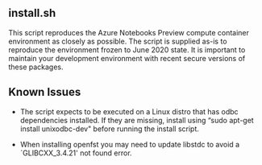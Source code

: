 ## install.sh 

This script reproduces the Azure Notebooks Preview compute container environment as closely as possible. The script is supplied as-is to reproduce the environment frozen to June 2020 state. It is important to maintain your development environment with recent secure versions of these packages. 

## Known Issues

- The script expects to be executed on a Linux distro that has odbc dependencies installed. If they are missing, install using “sudo apt-get install unixodbc-dev" before running the install script.

- When installing openfst you may need to update libstdc to avoid a `GLIBCXX_3.4.21' not found error.   
